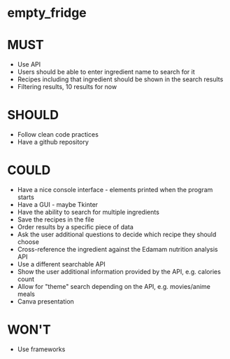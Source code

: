 # empty_fridge

# MUST

- Use API
- Users should be able to enter ingredient name to search for it
- Recipes including that ingredient should be shown in the search results
- Filtering results, 10 results for now
# SHOULD
- Follow clean code practices
- Have a github repository
# COULD
- Have a nice console interface - elements printed when the program starts
- Have a GUI - maybe Tkinter
- Have the ability to search for multiple ingredients
- Save the recipes in the file
- Order results by a specific piece of data
- Ask the user additional questions to decide which recipe they should choose
- Cross-reference the ingredient against the Edamam nutrition analysis API
- Use a different searchable API
- Show the user additional information provided by the API, e.g. calories count
- Allow for "theme" search depending on the API, e.g. movies/anime meals
- Canva presentation
# WON'T
- Use frameworks






